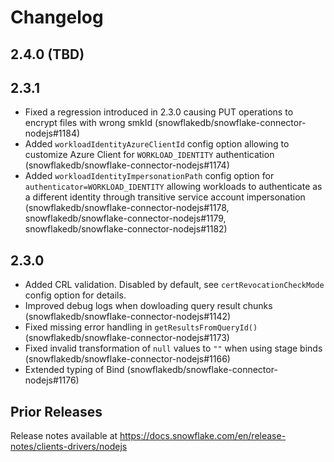 # Changelog

## 2.4.0 (TBD)

## 2.3.1

- Fixed a regression introduced in 2.3.0 causing PUT operations to encrypt files with wrong smkId (snowflakedb/snowflake-connector-nodejs#1184)
- Added `workloadIdentityAzureClientId` config option allowing to customize Azure Client for `WORKLOAD_IDENTITY` authentication (snowflakedb/snowflake-connector-nodejs#1174)
- Added `workloadIdentityImpersonationPath` config option for `authenticator=WORKLOAD_IDENTITY` allowing workloads to authenticate as a different identity through transitive service account impersonation (snowflakedb/snowflake-connector-nodejs#1178, snowflakedb/snowflake-connector-nodejs#1179, snowflakedb/snowflake-connector-nodejs#1182)

## 2.3.0

- Added CRL validation. Disabled by default, see `certRevocationCheckMode` config option for details.
- Improved debug logs when dowloading query result chunks (snowflakedb/snowflake-connector-nodejs#1142)
- Fixed missing error handling in `getResultsFromQueryId()` (snowflakedb/snowflake-connector-nodejs#1173)
- Fixed invalid transformation of `null` values to `""` when using stage binds (snowflakedb/snowflake-connector-nodejs#1166)
- Extended typing of Bind (snowflakedb/snowflake-connector-nodejs#1176)

## Prior Releases

Release notes available at https://docs.snowflake.com/en/release-notes/clients-drivers/nodejs
